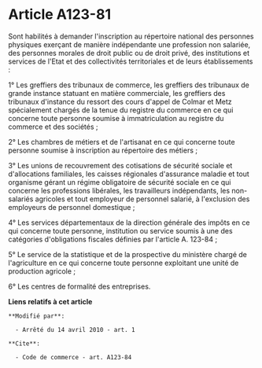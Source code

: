 # Article A123-81

Sont habilités à demander l'inscription au répertoire national des personnes physiques exerçant de manière indépendante une
profession non salariée, des personnes morales de droit public ou de droit privé, des institutions et services de l'Etat et
des collectivités territoriales et de leurs établissements : 

1° Les greffiers des tribunaux de commerce, les greffiers des tribunaux de grande instance statuant en matière commerciale,
les greffiers des tribunaux d'instance du ressort des cours d'appel de Colmar et Metz spécialement chargés de la tenue du
registre du commerce en ce qui concerne toute personne soumise à immatriculation au registre du commerce et des sociétés ; 

2° Les chambres de métiers et de l'artisanat en ce qui concerne toute personne soumise à inscription au répertoire des
métiers ; 

3° Les unions de recouvrement des cotisations de sécurité sociale et d'allocations familiales, les caisses régionales
d'assurance maladie et tout organisme gérant un régime obligatoire de sécurité sociale en ce qui concerne les professions
libérales, les travailleurs indépendants, les non-salariés agricoles et tout employeur de personnel salarié, à l'exclusion
des employeurs de personnel domestique ; 

4° Les services départementaux de la direction générale des impôts en ce qui concerne toute personne, institution ou service
soumis à une des catégories d'obligations fiscales définies par l'article A. 123-84 ; 

5° Le service de la statistique et de la prospective du ministère chargé de l'agriculture en ce qui concerne toute personne
exploitant une unité de production agricole ; 

6° Les centres de formalité des entreprises.

**Liens relatifs à cet article**

	**Modifié par**:

	  - Arrêté du 14 avril 2010 - art. 1

	**Cite**:

	  - Code de commerce - art. A123-84
